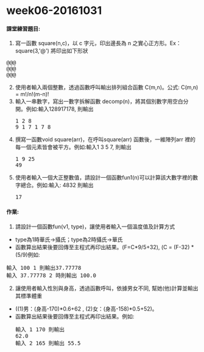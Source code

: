# week06-20161031

#### 課堂練習題目:  

1. 寫一函數 square(n,c)，以 c 字元，印出邊長為 n 之實心正方形。Ex：square(3,'@') 將印出如下形狀
<pre>
@@@
@@@
@@@
</pre>
2. 使用者輸入兩個整數，透過函數呼叫輸出排列組合函數 C(m,n)。公式: C(m,n) = m!/n!(m-n)!
3. 輸入一串數字，寫出一數字拆解函數 decomp(n)，將其個別數字用空白分開。例如:輸入128917178, 則輸出 <pre>1 2 8 9 1 7 1 7 8 </pre>
4. 撰寫一函數void square(arr)，在呼叫square(arr) 函數後，一維陣列arr 裡的每一個元素皆會被平方。例如:輸入1 3 5 7, 則輸出<pre>1	9	25	49</pre>
5. 使用者輸入一個大正整數值，請設計一個函數fun1(n)可以計算該大數字裡的數字總合。例如:輸入: 4832 則輸出<pre>17</pre>


#### 作業:

1. 請設計一個函數fun(v1, type)，讓使用者輸入一個溫度值及計算方式
 - type為1時華氏->攝氏；type為2時攝氏->華氏
 - 函數算出結果後要回傳至主程式再印出結果。(F=C*9/5+32), (C = (F-32) * (5/9)例如:
 <pre>輸入 100 1 則輸出37.77778<br>輸入 37.77778 2 時則輸出 100.0</pre>
2. 讓使用者輸入性別與身高，透過函數呼叫，依據男女不同, 幫她(他)計算並輸出其標準體重
 - ((1)男：(身高-170)*0.6+62 , (2)女：(身高-158)*0.5+52)。
 - 函數算出結果後要回傳至主程式再印出結果。例如:<pre>輸入 1 170 則輸出 62.0<br>輸入 2 165 則輸出 55.5</pre>
